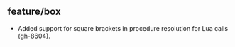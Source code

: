 ## feature/box

* Added support for square brackets in procedure resolution for Lua calls
  (gh-8604).
